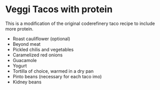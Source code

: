 # Veggi Tacos with protein

This is a modification of the original coderefinery taco recipe to include more protein.

- Roast cauliflower (optional)
- Beyond meat
- Pickled chilis and vegetables
- Caramelized red onions
- Guacamole
- Yogurt
- Tortilla of choice, warmed in a dry pan
- Pinto beans (necessary for each taco imo)
- Kidney beans
